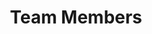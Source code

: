 ---
title: "Team Members"  # Add a page title.
summary: "Meet our Team"  # Add a page description.
date: ""  # Add today's date.
type: "widget_page"  # Page type is a Widget Page
---
